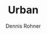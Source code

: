 ---
title: Urban
github: https://github.com/midzer/urban-theme
demo: https://midzer.github.io/urban-theme/
author: Dennis Rohner
ssg:
  - Jekyll
cms:
  - No Cms
---